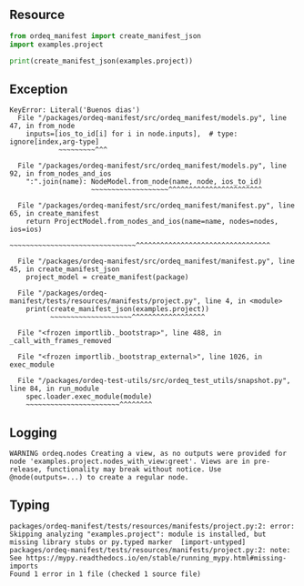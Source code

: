 ## Resource

```python
from ordeq_manifest import create_manifest_json
import examples.project

print(create_manifest_json(examples.project))

```

## Exception

```text
KeyError: Literal('Buenos dias')
  File "/packages/ordeq-manifest/src/ordeq_manifest/models.py", line 47, in from_node
    inputs=[ios_to_id[i] for i in node.inputs],  # type: ignore[index,arg-type]
            ~~~~~~~~~^^^

  File "/packages/ordeq-manifest/src/ordeq_manifest/models.py", line 92, in from_nodes_and_ios
    ":".join(name): NodeModel.from_node(name, node, ios_to_id)
                    ~~~~~~~~~~~~~~~~~~~^^^^^^^^^^^^^^^^^^^^^^^

  File "/packages/ordeq-manifest/src/ordeq_manifest/manifest.py", line 65, in create_manifest
    return ProjectModel.from_nodes_and_ios(name=name, nodes=nodes, ios=ios)
           ~~~~~~~~~~~~~~~~~~~~~~~~~~~~~~~^^^^^^^^^^^^^^^^^^^^^^^^^^^^^^^^^

  File "/packages/ordeq-manifest/src/ordeq_manifest/manifest.py", line 45, in create_manifest_json
    project_model = create_manifest(package)

  File "/packages/ordeq-manifest/tests/resources/manifests/project.py", line 4, in <module>
    print(create_manifest_json(examples.project))
          ~~~~~~~~~~~~~~~~~~~~^^^^^^^^^^^^^^^^^^

  File "<frozen importlib._bootstrap>", line 488, in _call_with_frames_removed

  File "<frozen importlib._bootstrap_external>", line 1026, in exec_module

  File "/packages/ordeq-test-utils/src/ordeq_test_utils/snapshot.py", line 84, in run_module
    spec.loader.exec_module(module)
    ~~~~~~~~~~~~~~~~~~~~~~~^^^^^^^^

```

## Logging

```text
WARNING	ordeq.nodes	Creating a view, as no outputs were provided for node 'examples.project.nodes_with_view:greet'. Views are in pre-release, functionality may break without notice. Use @node(outputs=...) to create a regular node. 

```

## Typing

```text
packages/ordeq-manifest/tests/resources/manifests/project.py:2: error: Skipping analyzing "examples.project": module is installed, but missing library stubs or py.typed marker  [import-untyped]
packages/ordeq-manifest/tests/resources/manifests/project.py:2: note: See https://mypy.readthedocs.io/en/stable/running_mypy.html#missing-imports
Found 1 error in 1 file (checked 1 source file)

```